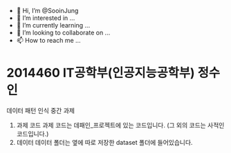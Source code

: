 - 👋 Hi, I’m @SooinJung
- 👀 I’m interested in ...
- 🌱 I’m currently learning ...
- 💞️ I’m looking to collaborate on ...
- 📫 How to reach me ...

<!---
SooinJung/SooinJung is a ✨ special ✨ repository because its `README.md` (this file) appears on your GitHub profile.
You can click the Preview link to take a look at your changes.
--->
# 2014460 IT공학부(인공지능공학부) 정수인
데이터 패턴 인식 중간 과제

1. 과제 코드
과제 코드는 데패인_프로젝트에 있는 코드입니다. (그 외의 코드는 사적인 코드입니다.)
2. 데이터
데이터 폴더는 옆에 따로 저장한 dataset 폴더에 들어있습니다. 
